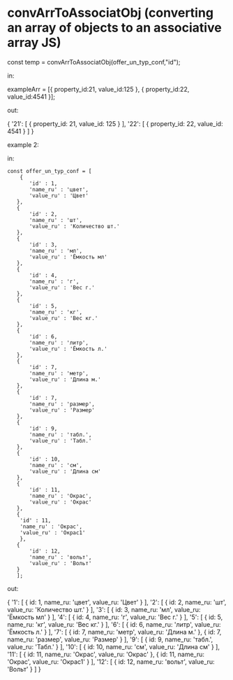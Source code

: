 # convArrToAssociatObj  (converting an array of objects to an associative array JS)

const temp = convArrToAssociatObj(offer_un_typ_conf,"id");

in:

exampleArr = [{
    property_id:21,
    value_id:125
    }, {
    property_id:22,
    value_id:4541
    }];
    
out:  

{
  '21': [ { property_id: 21, value_id: 125 } ],
  '22': [ { property_id: 22, value_id: 4541 } ]
}


example 2:

in:

    const offer_un_typ_conf = [
        {
           'id' : 1,
           'name_ru' : 'цвет',
           'value_ru' : 'Цвет'
       },
       {
           'id' : 2,
           'name_ru' : 'шт',
           'value_ru' : 'Количество шт.'
       },
       {
           'id' : 3,
           'name_ru' : 'мл',
           'value_ru' : 'Ёмкость мл'
       },
       {
           'id' : 4,
           'name_ru' : 'г',
           'value_ru' : 'Вес г.'
       },
       {
           'id' : 5,
           'name_ru' : 'кг',
           'value_ru' : 'Вес кг.'
       },
       {
           'id' : 6,
           'name_ru' : 'литр',
           'value_ru' : 'Ёмкость л.'
       },
       {
           'id' : 7,
           'name_ru' : 'метр',
           'value_ru' : 'Длина м.'
       },
       {
           'id' : 7,
           'name_ru' : 'размер',
           'value_ru' : 'Размер'
       },
       {
           'id' : 9,
           'name_ru' : 'табл.',
           'value_ru' : 'Табл.'
       },
       {
           'id' : 10,
           'name_ru' : 'см',
           'value_ru' : 'Длина см'
       },
       {
           'id' : 11,
           'name_ru' : 'Окрас',
           'value_ru' : 'Окрас'
       },
       {
        'id' : 11,
        'name_ru' : 'Окрас',
        'value_ru' : 'Окрас1'
        },
       {
           'id' : 12,
           'name_ru' : 'вольт',
           'value_ru' : 'Вольт'
       }
       ];


out:

{
   '1': [ { id: 1, name_ru: 'цвет', value_ru: 'Цвет' } ],
  '2': [ { id: 2, name_ru: 'шт', value_ru: 'Количество шт.' } ],
  '3': [ { id: 3, name_ru: 'мл', value_ru: 'Ёмкость мл' } ],
  '4': [ { id: 4, name_ru: 'г', value_ru: 'Вес г.' } ],
  '5': [ { id: 5, name_ru: 'кг', value_ru: 'Вес кг.' } ],
  '6': [ { id: 6, name_ru: 'литр', value_ru: 'Ёмкость л.' } ],
  '7': [
    { id: 7, name_ru: 'метр', value_ru: 'Длина м.' },
    { id: 7, name_ru: 'размер', value_ru: 'Размер' }
  ],
  '9': [ { id: 9, name_ru: 'табл.', value_ru: 'Табл.' } ],
  '10': [ { id: 10, name_ru: 'см', value_ru: 'Длина см' } ],
  '11': [
    { id: 11, name_ru: 'Окрас', value_ru: 'Окрас' },
    { id: 11, name_ru: 'Окрас', value_ru: 'Окрас1' }
  ],
  '12': [ { id: 12, name_ru: 'вольт', value_ru: 'Вольт' } ]
}
